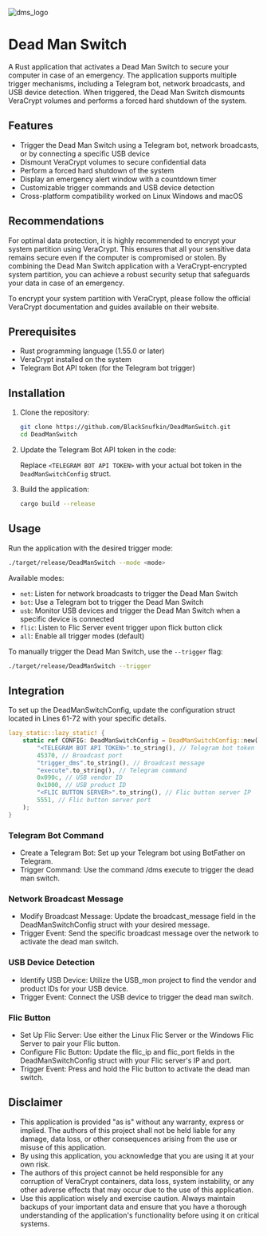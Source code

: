 
![dms_logo](https://github.com/BlackSnufkin/DeadManSwitch/assets/61916899/097bc494-f245-4b0a-8a71-9971708fc98e)



# Dead Man Switch

A Rust application that activates a Dead Man Switch to secure your computer in case of an emergency. The application supports multiple trigger mechanisms, including a Telegram bot, network broadcasts, and USB device detection. When triggered, the Dead Man Switch dismounts VeraCrypt volumes and performs a forced hard shutdown of the system.

## Features

- Trigger the Dead Man Switch using a Telegram bot, network broadcasts, or by connecting a specific USB device
- Dismount VeraCrypt volumes to secure confidential data
- Perform a forced hard shutdown of the system
- Display an emergency alert window with a countdown timer
- Customizable trigger commands and USB device detection
- Cross-platform compatibility worked on Linux Windows and macOS

## Recommendations

For optimal data protection, it is highly recommended to encrypt your system partition using VeraCrypt. This ensures that all your sensitive data remains secure even if the computer is compromised or stolen. By combining the Dead Man Switch application with a VeraCrypt-encrypted system partition, you can achieve a robust security setup that safeguards your data in case of an emergency.

To encrypt your system partition with VeraCrypt, please follow the official VeraCrypt documentation and guides available on their website.

## Prerequisites

- Rust programming language (1.55.0 or later)
- VeraCrypt installed on the system
- Telegram Bot API token (for the Telegram bot trigger)

## Installation

1. Clone the repository:

   ```bash
   git clone https://github.com/BlackSnufkin/DeadManSwitch.git
   cd DeadManSwitch
   ```

2. Update the Telegram Bot API token in the code:

   Replace `<TELEGRAM BOT API TOKEN>` with your actual bot token in the `DeadManSwitchConfig` struct.

3. Build the application:

   ```bash
   cargo build --release
   ```

## Usage

Run the application with the desired trigger mode:

```bash
./target/release/DeadManSwitch --mode <mode>
```

Available modes:
- `net`: Listen for network broadcasts to trigger the Dead Man Switch
- `bot`: Use a Telegram bot to trigger the Dead Man Switch
- `usb`: Monitor USB devices and trigger the Dead Man Switch when a specific device is connected
- `flic`: Listen to Flic Server event trigger upon flick button click
- `all`: Enable all trigger modes (default)

To manually trigger the Dead Man Switch, use the `--trigger` flag:

```bash
./target/release/DeadManSwitch --trigger
```

## Integration

To set up the DeadManSwitchConfig, update the configuration struct located in Lines 61-72 with your specific details.

```rust
lazy_static::lazy_static! {
    static ref CONFIG: DeadManSwitchConfig = DeadManSwitchConfig::new(
        "<TELEGRAM BOT API TOKEN>".to_string(), // Telegram bot token
        45370, // Broadcast port
        "trigger_dms".to_string(), // Broadcast message
        "execute".to_string(), // Telegram command
        0x090c, // USB vendor ID
        0x1000, // USB product ID
        "<FLIC BUTTON SERVER>".to_string(), // Flic button server IP
        5551, // Flic button server port
    );
}
```
### Telegram Bot Command
- Create a Telegram Bot: Set up your Telegram bot using BotFather on Telegram.
- Trigger Command: Use the command /dms execute to trigger the dead man switch.

### Network Broadcast Message
- Modify Broadcast Message: Update the broadcast_message field in the DeadManSwitchConfig struct with your desired message.
- Trigger Event: Send the specific broadcast message over the network to activate the dead man switch.

### USB Device Detection
- Identify USB Device: Utilize the USB_mon project to find the vendor and product IDs for your USB device.
- Trigger Event: Connect the USB device to trigger the dead man switch.

### Flic Button
- Set Up Flic Server: Use either the Linux Flic Server or the Windows Flic Server to pair your Flic button.
- Configure Flic Button: Update the flic_ip and flic_port fields in the DeadManSwitchConfig struct with your Flic server's IP and port.
- Trigger Event: Press and hold the Flic button to activate the dead man switch.


## Disclaimer

- This application is provided "as is" without any warranty, express or implied. The authors of this project shall not be held liable for any damage, data loss, or other consequences arising from the use or misuse of this application.
- By using this application, you acknowledge that you are using it at your own risk. 
- The authors of this project cannot be held responsible for any corruption of VeraCrypt containers, data loss, system instability, or any other adverse effects that may occur due to the use of this application.
- Use this application wisely and exercise caution. Always maintain backups of your important data and ensure that you have a thorough understanding of the application's functionality before using it on critical systems.
